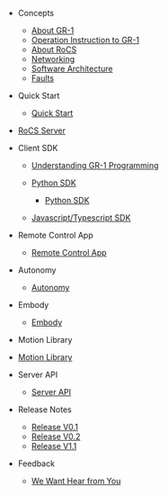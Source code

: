 - Concepts

  - [About GR-1](aboutgr-1.md)
  - [Operation Instruction to GR-1](operationinstruction.md)
  - [About RoCS](aboutrocs.md)
  - [Networking](networking.md)
  - [Software Architecture](softwarearchitecture.md)
  - [Faults](faults.md)
- Quick Start
  - [Quick Start](quickstart.md)
- [RoCS Server](rocsserver.md)
- Client SDK

  - [Understanding GR-1 Programming](python\understanding_gr-1_programming.md)
  
  - [Python SDK](python\README.md)
    - [Python SDK](rocsclientsdk-python.md)
  - [Javascript/Typescript SDK](rocsclientsdk-ts&js.md)
- Remote Control App

  - [Remote Control App](rocsappoperation.md)
- Autonomy

  - [Autonomy](autonomy.md)
- Embody

  - [Embody](embody.md)
- Motion Library
- [Motion Library](motionlibrary.md)
- Server API

  - [Server API](rocsserverapi.md)
- Release Notes

  - [Release V0.1](v0.1.md)
  - [Release V0.2](v0.2.md)
  - [Release V1.1](v1.1.md)
- Feedback

  - [We Want Hear from You](feedback.md)
